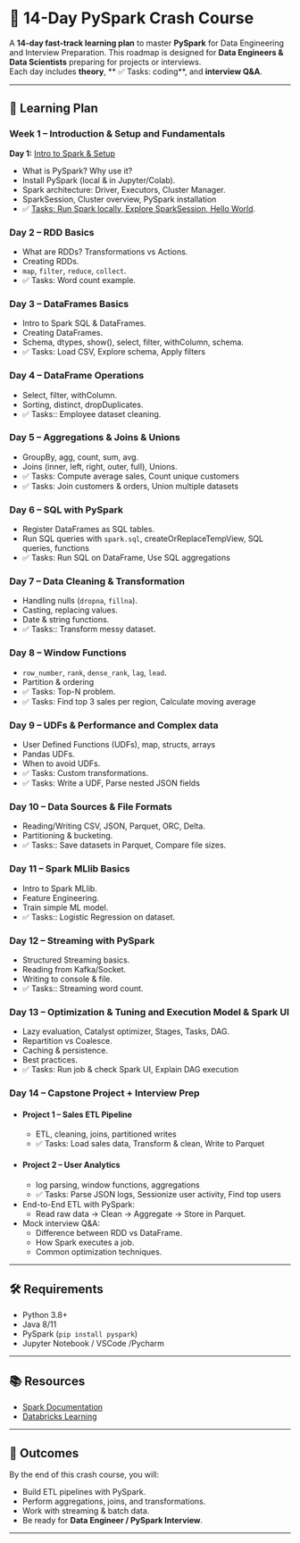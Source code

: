 # 🚀 14-Day PySpark Crash Course

A **14-day fast-track learning plan** to master **PySpark** for Data Engineering and Interview Preparation. This 
roadmap is designed for **Data Engineers & Data Scientists** preparing for projects or interviews.  
Each day includes **theory**, ** ✅ Tasks: coding**, and **interview Q&A**.


---

## 📅 Learning Plan

### **Week 1 – Introduction & Setup and Fundamentals**
**Day 1:** [Intro to Spark & Setup](docs/day1.md)
  - What is PySpark? Why use it?
  - Install PySpark (local & in Jupyter/Colab).
  - Spark architecture: Driver, Executors, Cluster Manager.
  - SparkSession, Cluster overview, PySpark installation
  - ✅ [Tasks: Run Spark locally, Explore SparkSession, Hello World](models/Day1.ipynb).

### **Day 2 – RDD Basics**
- What are RDDs? Transformations vs Actions.
- Creating RDDs.
- `map`, `filter`, `reduce`, `collect`.
- ✅ Tasks: Word count example.

### **Day 3 – DataFrames Basics**
- Intro to Spark SQL & DataFrames.
- Creating DataFrames.
- Schema, dtypes, show(), select, filter, withColumn, schema.
- ✅ Tasks: Load CSV, Explore schema, Apply filters

### **Day 4 – DataFrame Operations**
- Select, filter, withColumn.
- Sorting, distinct, dropDuplicates.
- ✅ Tasks:: Employee dataset cleaning.

### **Day 5 – Aggregations & Joins & Unions**
- GroupBy, agg, count, sum, avg.
- Joins (inner, left, right, outer, full), Unions.
- ✅ Tasks: Compute average sales, Count unique customers
- ✅ Tasks: Join customers & orders, Union multiple datasets  

### **Day 6 – SQL with PySpark**
- Register DataFrames as SQL tables.
- Run SQL queries with `spark.sql`, createOrReplaceTempView, SQL queries, functions 
- ✅ Tasks: Run SQL on DataFrame, Use SQL aggregations

### **Day 7 – Data Cleaning & Transformation**
- Handling nulls (`dropna`, `fillna`).
- Casting, replacing values.
- Date & string functions.
-  ✅ Tasks:: Transform messy dataset.

### **Day 8 – Window Functions**
- `row_number`, `rank`, `dense_rank`,  `lag`, `lead`.
- Partition & ordering
- ✅ Tasks: Top-N problem.
- ✅ Tasks: Find top 3 sales per region, Calculate moving average

### **Day 9 – UDFs & Performance and Complex data**
- User Defined Functions (UDFs), map, structs, arrays  
- Pandas UDFs.
- When to avoid UDFs.
- ✅ Tasks: Custom transformations.
- ✅ Tasks: Write a UDF, Parse nested JSON fields

### **Day 10 – Data Sources & File Formats**
- Reading/Writing CSV, JSON, Parquet, ORC, Delta.
- Partitioning & bucketing.
-  ✅ Tasks:: Save datasets in Parquet, Compare file sizes.

### **Day 11 – Spark MLlib Basics**
- Intro to Spark MLlib.
- Feature Engineering.
- Train simple ML model.
-  ✅ Tasks:: Logistic Regression on dataset.

### **Day 12 – Streaming with PySpark**
- Structured Streaming basics.
- Reading from Kafka/Socket.
- Writing to console & file.
-  ✅ Tasks:: Streaming word count.

### **Day 13 – Optimization & Tuning and Execution Model & Spark UI**
- Lazy evaluation, Catalyst optimizer, Stages, Tasks, DAG.
- Repartition vs Coalesce.
- Caching & persistence.
- Best practices.
- ✅ Tasks: Run job & check Spark UI, Explain DAG execution

### **Day 14 – Capstone Project + Interview Prep**
- #### Project 1 – Sales ETL Pipeline
  - ETL, cleaning, joins, partitioned writes  
  - ✅ Tasks: Load sales data, Transform & clean, Write to Parquet
- #### Project 2 – User Analytics
  - log parsing, window functions, aggregations  
  - ✅ Tasks: Parse JSON logs, Sessionize user activity, Find top users
- End-to-End ETL with PySpark:
  - Read raw data → Clean → Aggregate → Store in Parquet.
- Mock interview Q&A:
  - Difference between RDD vs DataFrame.
  - How Spark executes a job.
  - Common optimization techniques.

---

## 🛠️ Requirements
- Python 3.8+
- Java 8/11
- PySpark (`pip install pyspark`)
- Jupyter Notebook / VSCode /Pycharm

---

## 📚 Resources
- [Spark Documentation](https://spark.apache.org/docs/latest/)
- [Databricks Learning](https://www.databricks.com/learn)

---

## 🎯 Outcomes
By the end of this crash course, you will:
- Build ETL pipelines with PySpark.
- Perform aggregations, joins, and transformations.
- Work with streaming & batch data.
- Be ready for **Data Engineer / PySpark Interview**.

---
